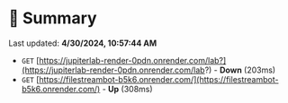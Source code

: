 # 📖 Summary
Last updated: **4/30/2024, 10:57:44 AM**

- `GET` [https://jupiterlab-render-0pdn.onrender.com/lab?](https://jupiterlab-render-0pdn.onrender.com/lab?) - **Down** (203ms)
- `GET` [https://filestreambot-b5k6.onrender.com/](https://filestreambot-b5k6.onrender.com/) - **Up** (308ms)
